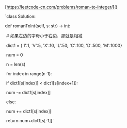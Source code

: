 [https://leetcode-cn.com/problems/roman-to-integer/]()

`class Solution:

  def romanToInt(self, s: str) -> int:

​    \# 如果左边的字母小于右边，那就是相减

​    dict1 = {'I':1, 'V':5, 'X':10, 'L':50, 'C':100, 'D':500, 'M':1000}

​    num = 0

​    n = len(s)



​    for index in range(n-1):

​      if dict1[s[index]] < dict1[s[index+1]]:

​        num -= dict1[s[index]]

​      else:

​        num += dict1[s[index]]

​    return num+dict1[s[-1]]`